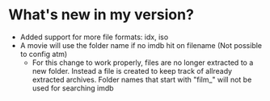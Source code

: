 What's new in my version?
===
- Added support for more file formats: idx, iso
- A movie will use the folder name if no imdb hit on filename (Not possible to config atm)
  - For this change to work properly, files are no longer extracted to a new folder. 
    Instead a file is created to keep track of allready extracted archives.
    Folder names that start with "film_" will not be used for searching imdb
